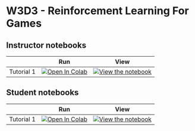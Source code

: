 # W3D3 - Reinforcement Learning For Games

## Instructor notebooks

|   | Run | View |
| - | --- | ---- |
| Tutorial 1 | [![Open In Colab](https://colab.research.google.com/assets/colab-badge.svg)](https://colab.research.google.com/github/NeuromatchAcademy/course-content-dl/blob/main/tutorials/W3D3_ReinforcementLearningForGames/W3D3_Tutorial1.ipynb) | [![View the notebook](https://img.shields.io/badge/render-nbviewer-orange.svg)](https://nbviewer.jupyter.org//github/NeuromatchAcademy/course-content-dl/blob/main/tutorials/W3D3_ReinforcementLearningForGames/W3D3_Tutorial1.ipynb?flush_cache=true) |


## Student notebooks

|   | Run | View |
| - | --- | ---- |
| Tutorial 1 | [![Open In Colab](https://colab.research.google.com/assets/colab-badge.svg)](https://colab.research.google.com/github/NeuromatchAcademy/course-content-dl/blob/main/tutorials/W3D3_ReinforcementLearningForGames/student/W3D3_Tutorial1.ipynb) | [![View the notebook](https://img.shields.io/badge/render-nbviewer-orange.svg)](https://nbviewer.jupyter.org//github/NeuromatchAcademy/course-content-dl/blob/main/tutorials/W3D3_ReinforcementLearningForGames/student/W3D3_Tutorial1.ipynb?flush_cache=true) |

